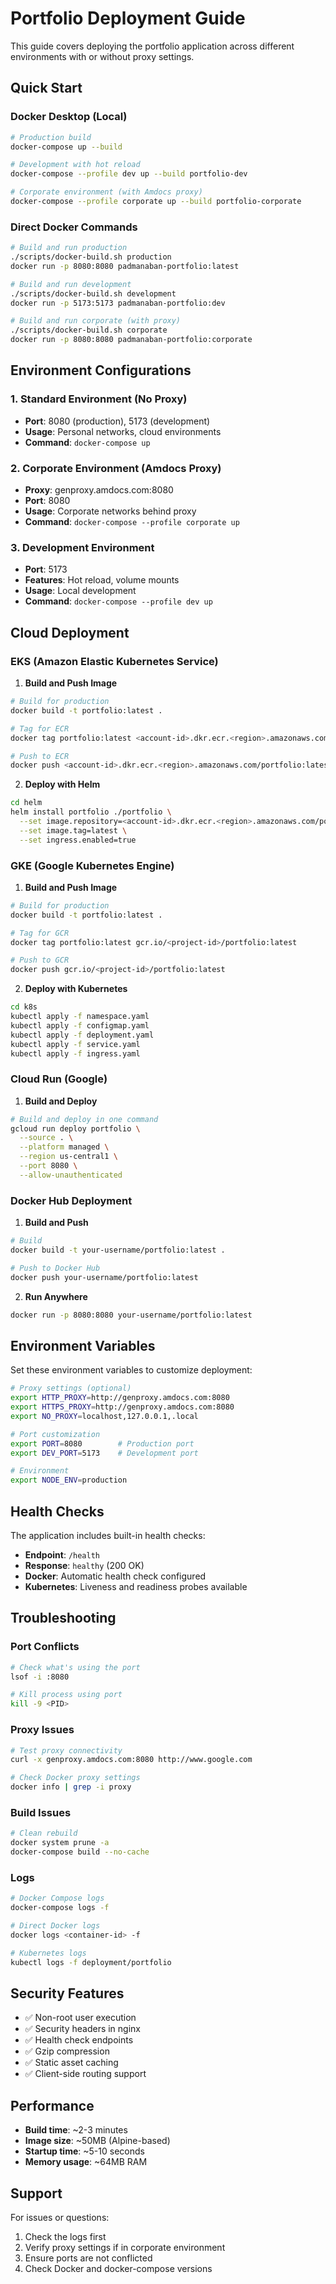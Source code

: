 # Portfolio Deployment Guide

This guide covers deploying the portfolio application across different environments with or without proxy settings.

## Quick Start

### Docker Desktop (Local)

```bash
# Production build
docker-compose up --build

# Development with hot reload
docker-compose --profile dev up --build portfolio-dev

# Corporate environment (with Amdocs proxy)
docker-compose --profile corporate up --build portfolio-corporate
```

### Direct Docker Commands

```bash
# Build and run production
./scripts/docker-build.sh production
docker run -p 8080:8080 padmanaban-portfolio:latest

# Build and run development
./scripts/docker-build.sh development  
docker run -p 5173:5173 padmanaban-portfolio:dev

# Build and run corporate (with proxy)
./scripts/docker-build.sh corporate
docker run -p 8080:8080 padmanaban-portfolio:corporate
```

## Environment Configurations

### 1. Standard Environment (No Proxy)
- **Port**: 8080 (production), 5173 (development)
- **Usage**: Personal networks, cloud environments
- **Command**: `docker-compose up`

### 2. Corporate Environment (Amdocs Proxy)
- **Proxy**: genproxy.amdocs.com:8080
- **Port**: 8080
- **Usage**: Corporate networks behind proxy
- **Command**: `docker-compose --profile corporate up`

### 3. Development Environment
- **Port**: 5173
- **Features**: Hot reload, volume mounts
- **Usage**: Local development
- **Command**: `docker-compose --profile dev up`

## Cloud Deployment

### EKS (Amazon Elastic Kubernetes Service)

1. **Build and Push Image**
```bash
# Build for production
docker build -t portfolio:latest .

# Tag for ECR
docker tag portfolio:latest <account-id>.dkr.ecr.<region>.amazonaws.com/portfolio:latest

# Push to ECR
docker push <account-id>.dkr.ecr.<region>.amazonaws.com/portfolio:latest
```

2. **Deploy with Helm**
```bash
cd helm
helm install portfolio ./portfolio \
  --set image.repository=<account-id>.dkr.ecr.<region>.amazonaws.com/portfolio \
  --set image.tag=latest \
  --set ingress.enabled=true
```

### GKE (Google Kubernetes Engine)

1. **Build and Push Image**
```bash
# Build for production
docker build -t portfolio:latest .

# Tag for GCR
docker tag portfolio:latest gcr.io/<project-id>/portfolio:latest

# Push to GCR
docker push gcr.io/<project-id>/portfolio:latest
```

2. **Deploy with Kubernetes**
```bash
cd k8s
kubectl apply -f namespace.yaml
kubectl apply -f configmap.yaml
kubectl apply -f deployment.yaml
kubectl apply -f service.yaml
kubectl apply -f ingress.yaml
```

### Cloud Run (Google)

1. **Build and Deploy**
```bash
# Build and deploy in one command
gcloud run deploy portfolio \
  --source . \
  --platform managed \
  --region us-central1 \
  --port 8080 \
  --allow-unauthenticated
```

### Docker Hub Deployment

1. **Build and Push**
```bash
# Build
docker build -t your-username/portfolio:latest .

# Push to Docker Hub  
docker push your-username/portfolio:latest
```

2. **Run Anywhere**
```bash
docker run -p 8080:8080 your-username/portfolio:latest
```

## Environment Variables

Set these environment variables to customize deployment:

```bash
# Proxy settings (optional)
export HTTP_PROXY=http://genproxy.amdocs.com:8080
export HTTPS_PROXY=http://genproxy.amdocs.com:8080
export NO_PROXY=localhost,127.0.0.1,.local

# Port customization
export PORT=8080        # Production port
export DEV_PORT=5173    # Development port

# Environment
export NODE_ENV=production
```

## Health Checks

The application includes built-in health checks:

- **Endpoint**: `/health`
- **Response**: `healthy` (200 OK)
- **Docker**: Automatic health check configured
- **Kubernetes**: Liveness and readiness probes available

## Troubleshooting

### Port Conflicts
```bash
# Check what's using the port
lsof -i :8080

# Kill process using port
kill -9 <PID>
```

### Proxy Issues
```bash
# Test proxy connectivity
curl -x genproxy.amdocs.com:8080 http://www.google.com

# Check Docker proxy settings
docker info | grep -i proxy
```

### Build Issues
```bash
# Clean rebuild
docker system prune -a
docker-compose build --no-cache
```

### Logs
```bash
# Docker Compose logs
docker-compose logs -f

# Direct Docker logs
docker logs <container-id> -f

# Kubernetes logs
kubectl logs -f deployment/portfolio
```

## Security Features

- ✅ Non-root user execution
- ✅ Security headers in nginx
- ✅ Health check endpoints
- ✅ Gzip compression
- ✅ Static asset caching
- ✅ Client-side routing support

## Performance

- **Build time**: ~2-3 minutes
- **Image size**: ~50MB (Alpine-based)
- **Startup time**: ~5-10 seconds
- **Memory usage**: ~64MB RAM

## Support

For issues or questions:
1. Check the logs first
2. Verify proxy settings if in corporate environment  
3. Ensure ports are not conflicted
4. Check Docker and docker-compose versions
